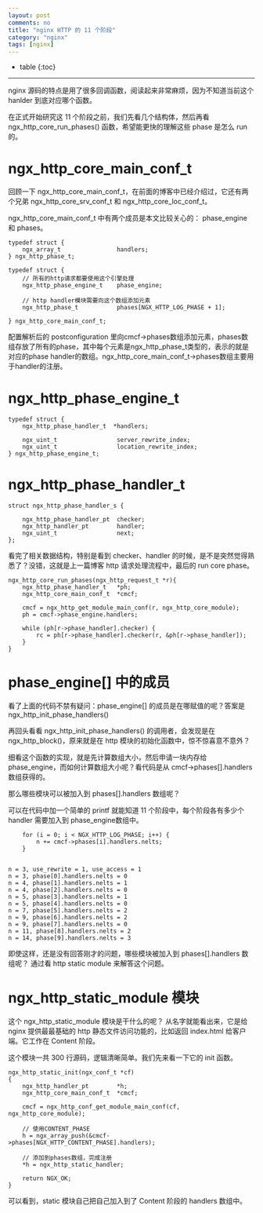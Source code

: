 ```yaml
---
layout: post
comments: no
title: "nginx HTTP 的 11 个阶段"
category: "nginx"
tags: [nginx]
---
```


* table
{:toc}
***

nginx 源码的特点是用了很多回调函数，阅读起来非常麻烦，因为不知道当前这个 hanlder 到底对应哪个函数。

在正式开始研究这 11 个阶段之前，我们先看几个结构体，然后再看 ngx_http_core_run_phases() 函数，希望能更快的理解这些 phase 是怎么 run 的。

# ngx_http_core_main_conf_t 

回顾一下 ngx_http_core_main_conf_t，在前面的博客中已经介绍过，它还有两个兄弟 ngx_http_core_srv_conf_t 和 ngx_http_core_loc_conf_t。

ngx_http_core_main_conf_t 中有两个成员是本文比较关心的： phase_engine 和 phases。


```
typedef struct {
    ngx_array_t                handlers;
} ngx_http_phase_t;

typedef struct {
    // 所有的http请求都要使用这个引擎处理
    ngx_http_phase_engine_t    phase_engine;

    // http handler模块需要向这个数组添加元素
    ngx_http_phase_t           phases[NGX_HTTP_LOG_PHASE + 1];

} ngx_http_core_main_conf_t;
```

配置解析后的 postconfiguration 里向cmcf->phases数组添加元素，phases数组存放了所有的phase，其中每个元素是ngx_http_phase_t类型的，表示的就是对应的phase handler的数组。ngx_http_core_main_conf_t->phases数组主要用于handler的注册。

# ngx_http_phase_engine_t

```
typedef struct {
    ngx_http_phase_handler_t  *handlers;

    ngx_uint_t                 server_rewrite_index;
    ngx_uint_t                 location_rewrite_index;
} ngx_http_phase_engine_t;
```

# ngx_http_phase_handler_t 
```
struct ngx_http_phase_handler_s {

    ngx_http_phase_handler_pt  checker;
    ngx_http_handler_pt        handler;
    ngx_uint_t                 next;
};
```

看完了相关数据结构，特别是看到 checker、handler 的时候，是不是突然觉得熟悉了？没错，这就是上一篇博客 http 请求处理流程中，最后的 run core phase。

```
ngx_http_core_run_phases(ngx_http_request_t *r){
    ngx_http_phase_handler_t   *ph;
    ngx_http_core_main_conf_t  *cmcf;

    cmcf = ngx_http_get_module_main_conf(r, ngx_http_core_module);
    ph = cmcf->phase_engine.handlers;

    while (ph[r->phase_handler].checker) {
        rc = ph[r->phase_handler].checker(r, &ph[r->phase_handler]);
    }
}
```

# phase_engine[] 中的成员

看了上面的代码不禁有疑问：phase_engine[] 的成员是在哪赋值的呢？答案是 ngx_http_init_phase_handlers() 

再回头看看 ngx_http_init_phase_handlers() 的调用者，会发现是在 ngx_http_block()，原来就是在 http 模块的初始化函数中，惊不惊喜意不意外？

细看这个函数的实现，就是先计算数组大小，然后申请一块内存给 phase_engine，而如何计算数组大小呢？看代码是从 cmcf->phases[].handlers 数组获得的。

那么哪些模块可以被加入到 phases[].handlers 数组呢？ 

可以在代码中加一个简单的 printf 就能知道 11 个阶段中，每个阶段各有多少个 handler 需要加入到 phase_engine数组中。

```
    for (i = 0; i < NGX_HTTP_LOG_PHASE; i++) {
        n += cmcf->phases[i].handlers.nelts;
    }


n = 3, use_rewrite = 1, use_access = 1
n = 3, phase[0].handlers.nelts = 0
n = 4, phase[1].handlers.nelts = 1
n = 4, phase[2].handlers.nelts = 0
n = 5, phase[3].handlers.nelts = 1
n = 5, phase[4].handlers.nelts = 0
n = 7, phase[5].handlers.nelts = 2
n = 9, phase[6].handlers.nelts = 2
n = 9, phase[7].handlers.nelts = 0
n = 11, phase[8].handlers.nelts = 2
n = 14, phase[9].handlers.nelts = 3
```

即使这样，还是没有回答刚才的问题，哪些模块被加入到 phases[].handlers 数组呢？ 通过看 http static module 来解答这个问题。

# ngx_http_static_module 模块

这个 ngx_http_static_module 模块是干什么的呢？ 从名字就能看出来，它是给 nginx 提供最最基础的 http 静态文件访问功能的，比如返回 index.html 给客户端。它工作在 Content 阶段。

这个模块一共 300 行源码，逻辑清晰简单。我们先来看一下它的 init 函数。
```
ngx_http_static_init(ngx_conf_t *cf)
{
    ngx_http_handler_pt        *h;
    ngx_http_core_main_conf_t  *cmcf;

    cmcf = ngx_http_conf_get_module_main_conf(cf, ngx_http_core_module);

    // 使用CONTENT_PHASE
    h = ngx_array_push(&cmcf->phases[NGX_HTTP_CONTENT_PHASE].handlers);

    // 添加到phases数组，完成注册
    *h = ngx_http_static_handler;

    return NGX_OK;
}
```

可以看到，static 模块自己把自己加入到了 Content 阶段的 handlers 数组中。


